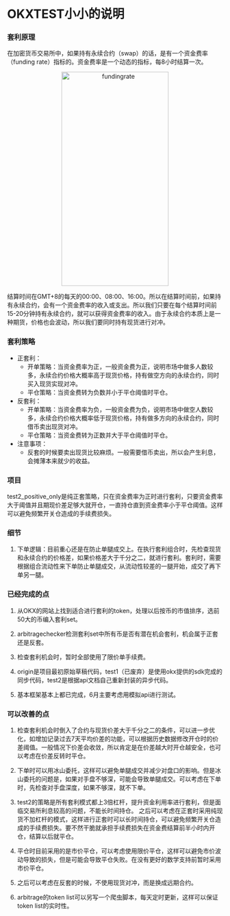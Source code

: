 # OKXTEST小小的说明

### 套利原理

在加密货币交易所中，如果持有永续合约（swap）的话，是有一个资金费率（funding rate）指标的。资金费率是一个动态的指标，每8小时结算一次。
<p align="center">
<img alt="fundingrate" height="500" src="https://www.okx.com/cdn/assets/plugins/announcements/contentful/tofttmniq0qv/7qPES7FdPRnqwPywfZIbIR/15a7c6b3b0d9a1fd0a93a27b7dfbf6c7/11.jpg" width="250"/>
</p>
结算时间在GMT+8的每天的00:00、08:00、16:00。所以在结算时间前，如果持有永续合约，会有一个资金费率的收入或支出。所以我们只要在每个结算时间前15-20分钟持有永续合约，就可以获得资金费率的收入。由于永续合约本质上是一种期货，价格也会波动，所以我们要同时持有现货进行对冲。

### 套利策略
- 正套利：
  - 开单策略：当资金费率为正，一般资金费为正，说明市场中做多人数较多，永续合约价格大概率高于现货价格，持有做空方向的永续合约，同时买入现货实现对冲。
  - 平仓策略：当资金费转为负数并小于平仓阈值时平仓。
- 反套利：
  - 开单策略：当资金费率为负，一般资金费为负，说明市场中做空人数较多，永续合约价格大概率低于现货价格，持有做多方向的永续合约，同时借币卖出现货对冲。
  - 平仓策略：当资金费转为正数并大于平仓阈值时平仓。
- 注意事项：
  - 反套的时候要卖出现货比较麻烦。一般需要借币卖出，所以会产生利息，会摊薄本来就少的收益。

### 项目
test2_positive_only是纯正套策略，只在资金费率为正时进行套利，只要资金费率大于阈值并且期现价差足够大就开仓，一直持仓直到资金费率小于平仓阈值。这样可以避免频繁开关仓造成的手续费损失。

### 细节

1. 下单逻辑：目前重心还是在防止单腿成交上。在执行套利组合时，先检查现货和永续合约的价格差，如果价格差大于千分之二，就进行套利。套利时，需要根据组合流动性来下单防止单腿成交，从流动性较差的一腿开始，成交了再下单另一腿。

### 已经完成的点

1. 从OKX的网站上找到适合进行套利的token，处理以后按币的市值排序，选前50大的币编入套利set。

2. arbitragechecker检测套利set中所有币是否有潜在机会套利，机会属于正套还是反套。

3. 检查套利机会时，暂时全部使用了限价单手续费。

4. origin是项目最初原始草稿代码，test1（已废弃）是使用okx提供的sdk完成的同步代码，test2是根据api文档自己重新封装的异步代码。
5. 基本框架基本上都已完成，6月主要考虑用模拟api进行测试。

### 可以改善的点

1. 检查套利机会时倒入了合约与现货价差大于千分之二的条件，可以进一步优化，如增加记录过去7天平均价差的功能，可以根据历史数据修改开仓时的价差阈值。一般情况下价差会收敛，所以肯定是在价差越大时开仓越安全，也可以考虑在价差反转时平仓。

2. 下单时可以用冰山委托，这样可以避免单腿成交并减少对盘口的影响。但是冰山委托的问题是，如果对手盘不够深，可能会导致单腿成交。可以考虑在下单时，先检查对手盘深度，如果不够深，就不下单。

3. test2的策略是所有套利模式都上3倍杠杆，提升资金利用率进行套利，但是面临交易所利息较高的问题，不能长时间持仓。
   之后可以考虑在正套时采用纯现货不加杠杆的模式，这样进行正套时可以长时间持仓，可以避免频繁开关仓造成的手续费损失。要不然干脆就承担手续费损失在资金费结算前半小时内开仓，结算以后就平仓。

4. 平仓时目前采用的是市价平仓，可以考虑使用限价平仓，这样可以避免市价波动导致的损失，但是可能会导致平仓失败。在没有更好的数学支持前暂时采用市价平仓。

5. 之后可以考虑在反套的时候，不使用现货对冲，而是换成远期合约。

6. arbitrage的token list可以另写一个爬虫脚本，每天定时更新，这样可以保证token list的实时性。